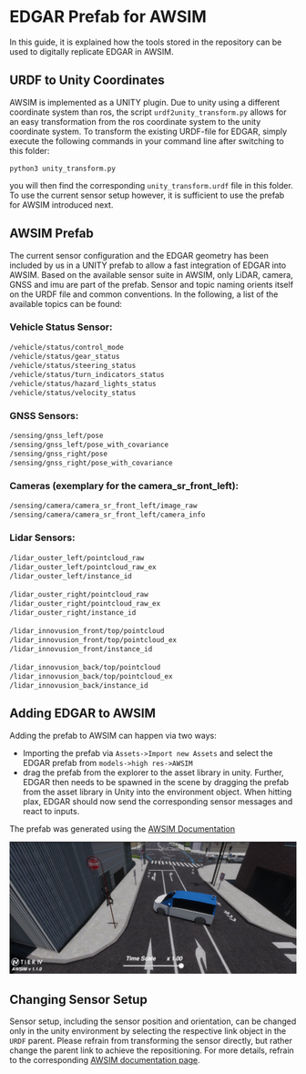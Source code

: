 # EDGAR Prefab for AWSIM
In this guide, it is explained how the tools stored in the repository can be used to digitally replicate EDGAR in AWSIM.

## URDF to Unity Coordinates
AWSIM is implemented as a UNITY plugin. Due to unity using a different coordinate system than ros, the script `urdf2unity_transform.py` allows for an easy transformation from the ros coordinate system to the unity coordinate system.
To transform the existing URDF-file for EDGAR, simply execute the following commands in your command line after switching to this folder:
``` 
python3 unity_transform.py
```
you will then find the corresponding `unity_transform.urdf` file in this folder. To use the current sensor setup however, it is sufficient to use the prefab for AWSIM introduced next.

## AWSIM Prefab
The current sensor configuration and the EDGAR geometry has been included by us in a UNITY prefab to allow a fast integration of EDGAR into AWSIM.
Based on the available sensor suite in AWSIM, only LiDAR, camera, GNSS and imu are part of the prefab. Sensor and topic naming orients itself on the URDF file and common conventions.
In the following, a list of the available topics can be found:
### Vehicle Status Sensor:
``` 
/vehicle/status/control_mode
/vehicle/status/gear_status
/vehicle/status/steering_status
/vehicle/status/turn_indicators_status
/vehicle/status/hazard_lights_status
/vehicle/status/velocity_status
``` 
### GNSS Sensors:
```
/sensing/gnss_left/pose
/sensing/gnss_left/pose_with_covariance
/sensing/gnss_right/pose
/sensing/gnss_right/pose_with_covariance
```

### Cameras (exemplary for the camera_sr_front_left):
```
/sensing/camera/camera_sr_front_left/image_raw
/sensing/camera/camera_sr_front_left/camera_info
```

### Lidar Sensors:
```
/lidar_ouster_left/pointcloud_raw
/lidar_ouster_left/pointcloud_raw_ex
/lidar_ouster_left/instance_id

/lidar_ouster_right/pointcloud_raw
/lidar_ouster_right/pointcloud_raw_ex
/lidar_ouster_right/instance_id

/lidar_innovusion_front/top/pointcloud
/lidar_innovusion_front/top/pointcloud_ex
/lidar_innovusion_front/instance_id

/lidar_innovusion_back/top/pointcloud
/lidar_innovusion_back/top/pointcloud_ex
/lidar_innovusion_back/instance_id
```
## Adding EDGAR to AWSIM
Adding the prefab to AWSIM can happen via two ways:
- Importing the prefab via `Assets->Import new Assets` and select the EDGAR prefab from `models->high res->AWSIM`
- drag the prefab from the explorer to the asset library in unity.
Further, EDGAR then needs to be spawned in the scene by dragging the prefab from the asset library in Unity into the environment object. When hitting plax, EDGAR should now send the corresponding sensor messages and react to inputs.

The prefab was generated using the [AWSIM Documentation](https://github.com/tier4/AWSIM/tree/main/docs/Components/Vehicle/AddNewVehicle/index.md)


![EDGAR_AWSIM](docs/EDGAR_AWSIM.png)

## Changing Sensor Setup
Sensor setup, including the sensor position and orientation, can be changed only in the unity environment by selecting the respective link object in the `URDF` parent. Please refrain from transforming the sensor directly, but rather change the parent link to achieve the repositioning. For more details, refrain to the corresponding [AWSIM documentation page](https://github.com/tier4/AWSIM/blob/main/docs/Components/Vehicle/AddNewVehicle/AddSensors/index.md).


